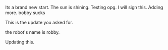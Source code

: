Its a brand new start.
The sun is shining.
Testing opg.
I will sign this.
Adding more.
bobby sucks


This is the update you asked for.

the robot's name is robby.

Updating this.
